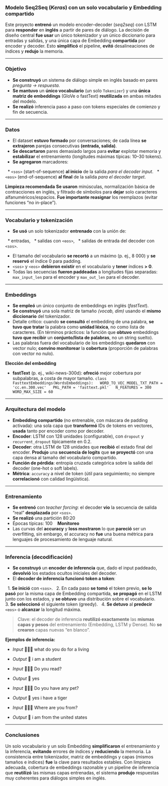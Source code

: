 ### Modelo Seq2Seq (*Keras*) con un solo vocabulario y Embedding compartido

Este proyecto **entrenó** un modelo encoder–decoder (*seq2seq*) con LSTM para **responder** en **inglés** a partir de pares de diálogo. La decisión de diseño central **fue usar** un único tokenizador y un único diccionario para entradas y salidas, y una única capa de Embedding **compartida** por encoder y decoder. Esto **simplificó** el pipeline, **evitó** desalineaciones de índices y **redujo** la memoria.

---

### Objetivo

* **Se construyó** un sistema de diálogo simple en inglés basado en pares *pregunta → respuesta*.
* **Se mantuvo** un **único vocabulario** (un solo `Tokenizer`) y una **única matriz de embeddings** (GloVe o fastText) **reutilizada** en ambas mitades del modelo.
* **Se realizó** inferencia paso a paso con tokens especiales de comienzo y fin de secuencia.

---

### Datos

* El dataset **estuvo formado** por conversaciones; de cada línea **se extrajeron** parejas consecutivas **(entrada, salida)**.
* **Se descartaron** pares demasiado largos para **evitar** explotar memoria y **estabilizar** el entrenamiento (longitudes máximas típicas: 10–30 tokens).
* **Se agregaron** marcadores:

  * `<sos>` (start-of-sequence) **al inicio** de la salida *para el decoder input*.
  * `<eos>` (end-of-sequence) **al final** de la salida *para el decoder target*.

**Limpieza recomendada**
**Se usaron** minúsculas, normalización básica de contracciones en inglés, y filtrado de símbolos para **dejar** solo caracteres alfanuméricos/espacios. **Fue importante reasignar** los reemplazos (evitar funciones “no in-place”).

---

### Vocabulario y tokenización

* **Se usó** un solo tokenizador **entrenado** con la unión de:

  * entradas,
  * salidas con `<eos>`,
  * salidas de entrada del decoder con `<sos>`.
* El tamaño del vocabulario **se recortó** a un máximo (p. ej., 8 000) y **se reservó** el índice 0 para padding.
* `<sos>` y `<eos>` **debieron existir** en el vocabulario y **tener** índices **> 0**.
* Todas las secuencias **fueron paddeadas** a longitudes fijas separadas: `max_input_len` para el encoder y `max_out_len` para el decoder.

---

### Embeddings

* **Se empleó** un único conjunto de embeddings en inglés (*fastText*).
* **Se construyó** una sola matriz de tamaño *(vocab, dim)* usando el **mismo diccionario** del tokenizador.
* Detalle crítico: cuando **se consultó** el embedding de una palabra, **se tuvo que tratar** la palabra como **unidad léxica**, no como lista de caracteres. (En términos prácticos: la función que **obtuvo** embeddings **tuvo que recibir** un **conjunto/lista de palabras**, no un string suelto).
* Las palabras fuera del vocabulario de los embeddings **quedaron** con vector nulo; **convino monitorear** la **cobertura** (proporción de palabras con vector no nulo).

**Elección del embedding**
* **fastText** (p. ej., wiki-news-300d): **ofreció** mejor cobertura por subpalabras, a costa de mayor tamaño.
`class FasttextEmbeddings(WordsEmbeddings):
  WORD_TO_VEC_MODEL_TXT_PATH = 'cc.en.300.vec'
  PKL_PATH = 'fasttext.pkl'
  N_FEATURES = 300
  WORD_MAX_SIZE = 60`

---

### Arquitectura del modelo

* **Embedding compartido** (no entrenable, con máscara de padding activada): una sola capa que **transformó** IDs de tokens en vectores, **usada** tanto por encoder como por decoder.
* **Encoder**: LSTM con 128 unidades (configurable), con `dropout` y `recurrent_dropout` típicamente en 0.2.
* **Decoder**: otra LSTM de 128 unidades que **recibió** el estado final del encoder. **Produjo** una **secuencia de logits** que **se proyectó** con una capa densa al tamaño del vocabulario compartido.
* **Función de pérdida**: entropía cruzada categórica sobre la salida del decoder (one-hot o soft labels).
* **Métrica**: `accuracy` a nivel de token (útil para seguimiento; no siempre **correlacionó** con calidad lingüística).


---

### Entrenamiento

* **Se entrenó** con *teacher forcing*: el decoder **vio** la secuencia de salida “real” **desplazada** por `<sos>`.
* **Se realizó** una partición 80:20
* Épocas típicas: 100
  
**Monitoreo**
* Las curvas del **accuracy** y **loss mostraron** lo que **pareció** ser un overfitting, sin embargo, el accuracy no **fue** una buena métrica para lenguajes de procesamiento de lenguaje natural.


---

### Inferencia (decodificación)

* **Se construyó** un **encoder de inferencia** que, dado el input paddeado, **devolvió** los estados ocultos iniciales del decoder.
* El **decoder de inferencia funcionó token a token**:

  1. **Se inició** con `<sos>`.
  2. En cada paso **se tomó** el token previo, **se lo pasó** por la misma capa de Embedding compartida, **se propagó** en el LSTM junto con los estados, y **se obtuvo** una distribución sobre el vocabulario.
  3. **Se seleccionó** el siguiente token (greedy).
  4. **Se detuvo** al **predecir** `<eos>` o **alcanzar** la longitud máxima.

> Clave: el decoder de inferencia **reutilizó exactamente** las **mismas capas y pesos** del entrenamiento (Embedding, LSTM y Dense). No **se crearon** capas nuevas “en blanco”.

**Ejemplos de inferencia:**
* *Input*  🧔🏽‍♂️  what do you do for a living
* *Output* 🤖 i am a student
  
* *Input*  🧔🏽‍♂️  Do you read?
* *Output* 🤖 yes
  
* *Input*  🧔🏽‍♂️ Do you have any pet?
* *Output* 🤖 yes i have a tiger
  
* *Input*  🧔🏽‍♂️ Where are you from?
* *Output* 🤖 i am from the united states

---

### Conclusiones

Un solo vocabulario y un solo Embedding **simplificaron** el entrenamiento y la inferencia, **evitando** errores de índices y **reduciendo** la memoria. La consistencia entre tokenizador, matriz de embeddings y capas (mismos tamaños e índices) **fue** la clave para resultados estables. Con limpieza adecuada, cobertura de embeddings razonable y un pipeline de inferencia que **reutilizó** las mismas capas entrenadas, el sistema **produjo** respuestas muy coherentes para diálogos simples en inglés.
